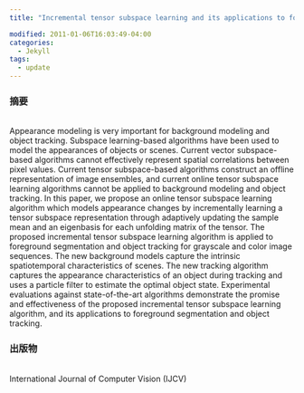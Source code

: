 ```yaml
---
title: "Incremental tensor subspace learning and its applications to foreground segmentation and tracking"

modified: 2011-01-06T16:03:49-04:00
categories:
  - Jekyll
tags:
  - update
---
```


<h3>摘要</h3><br>
Appearance modeling is very important for background modeling and object tracking. Subspace learning-based algorithms have been used to model the appearances of objects or scenes. Current vector subspace-based algorithms cannot effectively represent spatial correlations between pixel values. Current tensor subspace-based algorithms construct an offline representation of image ensembles, and current online tensor subspace learning algorithms cannot be applied to background modeling and object tracking. In this paper, we propose an online tensor subspace learning algorithm which models appearance changes by incrementally learning a tensor subspace representation through adaptively updating the sample mean and an eigenbasis for each unfolding matrix of the tensor. The proposed incremental tensor subspace learning algorithm is applied to foreground segmentation and object tracking for grayscale and color image sequences. The new background models capture the intrinsic spatiotemporal characteristics of scenes. The new tracking algorithm captures the appearance characteristics of an object during tracking and uses a particle filter to estimate the optimal object state. Experimental evaluations against state-of-the-art algorithms demonstrate the promise and effectiveness of the proposed incremental tensor subspace learning algorithm, and its applications to foreground segmentation and object tracking.

<h3>出版物</h3><br>
International Journal of Computer Vision (IJCV)
